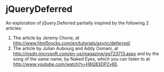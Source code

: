 jQueryDeferred
==============

An exploration of jQuery.Deferred partially inspired by the following 2 articles:
1. The article by Jeremy Chone, at http://www.html5rocks.com/en/tutorials/async/deferred/
2. The article by Julian Aubourg and Addy Osmani, at http://msdn.microsoft.com/en-us/magazine/gg723713.aspx
and by the song of the same name, by Naked Eyes, which you can listen to at
http://www.youtube.com/watch?v=H8Q83DPZy6E.
